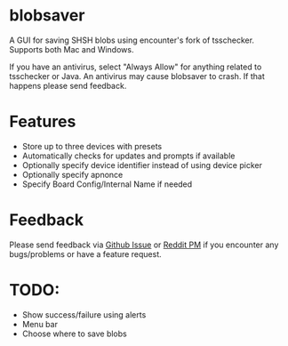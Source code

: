 # blobsaver
A GUI for saving SHSH blobs using encounter's fork of tsschecker. Supports both Mac and Windows.

If you have an antivirus, select "Always Allow" for anything related to tsschecker or Java. An antivirus may cause blobsaver to crash. If that happens please send feedback.

# Features
- Store up to three devices with presets
- Automatically checks for updates and prompts if available
- Optionally specify device identifier instead of using device picker
- Optionally specify apnonce
- Specify Board Config/Internal Name if needed

# Feedback
Please send feedback via [Github Issue](https://github.com/airsquared/blobsaver/issues/new) or [Reddit PM](https://www.reddit.com//message/compose?to=01110101_00101111&subject=Blobsaver+Feedback) if you encounter any bugs/problems or have a feature request. 

# TODO:
- Show success/failure using alerts
- Menu bar
- Choose where to save blobs

